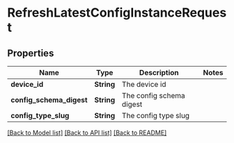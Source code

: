 # RefreshLatestConfigInstanceRequest

## Properties

Name | Type | Description | Notes
------------ | ------------- | ------------- | -------------
**device_id** | **String** | The device id | 
**config_schema_digest** | **String** | The config schema digest | 
**config_type_slug** | **String** | The config type slug | 

[[Back to Model list]](../README.md#documentation-for-models) [[Back to API list]](../README.md#documentation-for-api-endpoints) [[Back to README]](../README.md)


